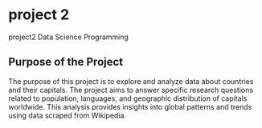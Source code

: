 # project 2
 project2 Data Science Programming
## Purpose of the Project
The purpose of this project is to explore and analyze data about countries and their capitals. The project aims to answer specific research questions related to population, languages, and geographic distribution of capitals worldwide. This analysis provides insights into global patterns and trends using data scraped from Wikipedia.
